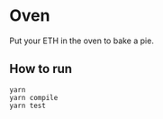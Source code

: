 # Oven

Put your ETH in the oven to bake a pie.


## How to run

```
yarn
yarn compile
yarn test
```
